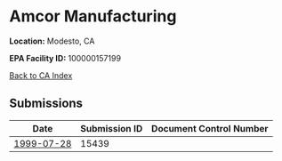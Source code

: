 # Amcor Manufacturing

**Location:** Modesto, CA

**EPA Facility ID:** 100000157199

[Back to CA Index](../../index.md)

## Submissions

| Date | Submission ID | Document Control Number |
|------|--------------|-------------------------|
| [1999-07-28](submissions/15439.md) | 15439 |  |
